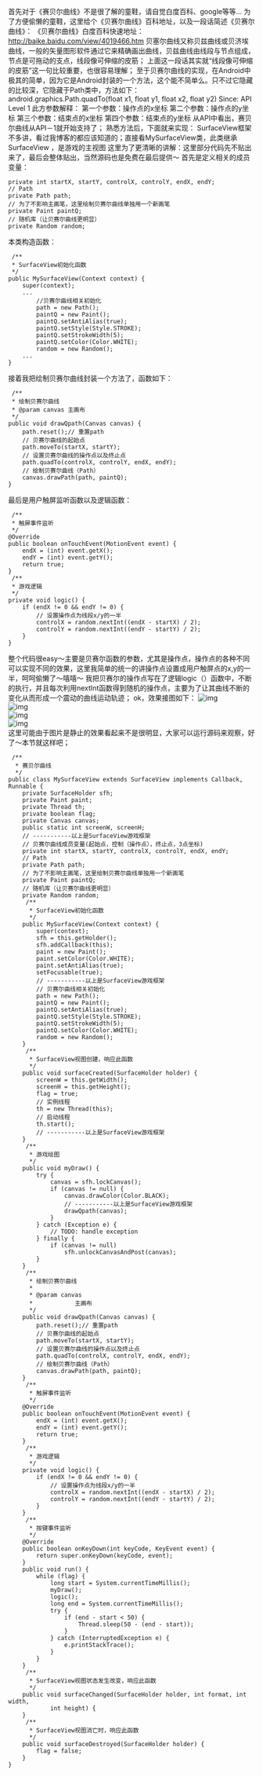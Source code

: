 首先对于《赛贝尔曲线》不是很了解的童鞋，请自觉白度百科、google等等...
为了方便偷懒的童鞋，这里给个《贝赛尔曲线》百科地址，以及一段话简述《贝赛尔曲线》：
《贝赛尔曲线》白度百科快速地址：http://baike.baidu.com/view/4019466.htm
贝塞尔曲线又称贝兹曲线或贝济埃曲线，一般的矢量图形软件通过它来精确画出曲线，贝兹曲线由线段与节点组成，节点是可拖动的支点，线段像可伸缩的皮筋；
上面这一段话其实就“线段像可伸缩的皮筋”这一句比较重要，也很容易理解；        至于贝赛尔曲线的实现，在Android中极其的简单，因为它是Android封装的一个方法，这个能不简单么。只不过它隐藏的比较深，它隐藏于Path类中，方法如下：
android.graphics.Path.quadTo(float x1, float y1, float x2, float y2)
Since: API Level 1
此方参数解释：
第一个参数：操作点的x坐标
第二个参数：操作点的y坐标
第三个参数：结束点的x坐标
第四个参数：结束点的y坐标
从API中看出，赛贝尔曲线从API－1就开始支持了；
熟悉方法后，下面就来实现：
SurfaceView框架不多讲，看过我博客的都应该知道的；直接看MySurfaceView类，此类继承SurfaceView ，是游戏的主视图 这里为了更清晰的讲解：这里部分代码先不贴出来了，最后会整体贴出，当然源码也是免费在最后提供～
首先是定义相关的成员变量：
```  
private int startX, startY, controlX, controlY, endX, endY;  
// Path  
private Path path;  
// 为了不影响主画笔，这里绘制贝赛尔曲线单独用一个新画笔  
private Paint paintQ;  
// 随机库（让贝赛尔曲线更明显）  
private Random random;  
```
本类构造函数：
```  
 /** 
 * SurfaceView初始化函数 
 */  
public MySurfaceView(Context context) {  
    super(context);  
    ...
        //贝赛尔曲线相关初始化  
        path = new Path();
        paintQ = new Paint();
        paintQ.setAntiAlias(true);
        paintQ.setStyle(Style.STROKE);
        paintQ.setStrokeWidth(5);
        paintQ.setColor(Color.WHITE);
        random = new Random();
    ...
} 
```
接着我把绘制贝赛尔曲线封装一个方法了，函数如下：
```  
 /** 
 * 绘制贝赛尔曲线 
 * @param canvas 主画布 
 */  
public void drawQpath(Canvas canvas) {  
    path.reset();// 重置path
    // 贝赛尔曲线的起始点  
    path.moveTo(startX, startY);
    // 设置贝赛尔曲线的操作点以及终止点  
    path.quadTo(controlX, controlY, endX, endY);
    // 绘制贝赛尔曲线（Path）  
    canvas.drawPath(path, paintQ);
}  
```
最后是用户触屏监听函数以及逻辑函数：
```  
 /** 
 * 触屏事件监听 
 */  
@Override  
public boolean onTouchEvent(MotionEvent event) {  
    endX = (int) event.getX();
    endY = (int) event.getY();
    return true;  
}  
 /** 
 * 游戏逻辑 
 */  
private void logic() {  
    if (endX != 0 && endY != 0) {  
        // 设置操作点为线段x/y的一半  
        controlX = random.nextInt((endX - startX) / 2);
        controlY = random.nextInt((endY - startY) / 2);
    }  
}  
```
整个代码很easy～主要是贝赛尔函数的参数，尤其是操作点，操作点的各种不同可以实现不同的效果，这里我简单的统一的讲操作点设置成用户触屏点的x,y的一半，呵呵偷懒了～嘻嘻～
我把贝赛尔的操作点写在了逻辑logic（）函数中，不断的执行，并且每次利用nextInt函数得到随机的操作点，主要为了让其曲线不断的变化从而形成一个震动的曲线运动轨迹；
ok，效果接图如下：
![img](P)  
![img](P)  
![img](P)  
![img](P)  
这里可能由于图片是静止的效果看起来不是很明显，大家可以运行源码来观察，好了～本节就这样吧；
```  
 /**
  * 赛贝尔曲线
  */
public class MySurfaceView extends SurfaceView implements Callback, Runnable {
	private SurfaceHolder sfh;
	private Paint paint;
	private Thread th;
	private boolean flag;
	private Canvas canvas;
	public static int screenW, screenH;
	// -----------以上是SurfaceView游戏框架
	// 贝赛尔曲线成员变量(起始点，控制（操作点），终止点，3点坐标)
	private int startX, startY, controlX, controlY, endX, endY;
	// Path
	private Path path;
	// 为了不影响主画笔，这里绘制贝赛尔曲线单独用一个新画笔
	private Paint paintQ;
	// 随机库（让贝赛尔曲线更明显）
	private Random random;
	 /**
	  * SurfaceView初始化函数
	  */
	public MySurfaceView(Context context) {
		super(context);
		sfh = this.getHolder();
		sfh.addCallback(this);
		paint = new Paint();
		paint.setColor(Color.WHITE);
		paint.setAntiAlias(true);
		setFocusable(true);
		// -----------以上是SurfaceView游戏框架
		// 贝赛尔曲线相关初始化
		path = new Path();
		paintQ = new Paint();
		paintQ.setAntiAlias(true);
		paintQ.setStyle(Style.STROKE);
		paintQ.setStrokeWidth(5);
		paintQ.setColor(Color.WHITE);
		random = new Random();
	}
	 /**
	  * SurfaceView视图创建，响应此函数
	  */
	public void surfaceCreated(SurfaceHolder holder) {
		screenW = this.getWidth();
		screenH = this.getHeight();
		flag = true;
		// 实例线程
		th = new Thread(this);
		// 启动线程
		th.start();
		// -----------以上是SurfaceView游戏框架
	}
	 /**
	  * 游戏绘图
	  */
	public void myDraw() {
		try {
			canvas = sfh.lockCanvas();
			if (canvas != null) {
				canvas.drawColor(Color.BLACK);
				// -----------以上是SurfaceView游戏框架
				drawQpath(canvas);
			}
		} catch (Exception e) {
			// TODO: handle exception
		} finally {
			if (canvas != null)
				sfh.unlockCanvasAndPost(canvas);
		}
	}
	 /**
	  * 绘制贝赛尔曲线
	  * 
	  * @param canvas
	  *            主画布
	  */
	public void drawQpath(Canvas canvas) {
		path.reset();// 重置path
		// 贝赛尔曲线的起始点
		path.moveTo(startX, startY);
		// 设置贝赛尔曲线的操作点以及终止点
		path.quadTo(controlX, controlY, endX, endY);
		// 绘制贝赛尔曲线（Path）
		canvas.drawPath(path, paintQ);
	}
	 /**
	  * 触屏事件监听
	  */
	@Override
	public boolean onTouchEvent(MotionEvent event) {
		endX = (int) event.getX();
		endY = (int) event.getY();
		return true;
	}
	 /**
	  * 游戏逻辑
	  */
	private void logic() {
		if (endX != 0 && endY != 0) {
			// 设置操作点为线段x/y的一半
			controlX = random.nextInt((endX - startX) / 2);
			controlY = random.nextInt((endY - startY) / 2);
		}
	}
	 /**
	  * 按键事件监听
	  */
	@Override
	public boolean onKeyDown(int keyCode, KeyEvent event) {
		return super.onKeyDown(keyCode, event);
	}
	public void run() {
		while (flag) {
			long start = System.currentTimeMillis();
			myDraw();
			logic();
			long end = System.currentTimeMillis();
			try {
				if (end - start < 50) {
					Thread.sleep(50 - (end - start));
				}
			} catch (InterruptedException e) {
				e.printStackTrace();
			}
		}
	}
	 /**
	  * SurfaceView视图状态发生改变，响应此函数
	  */
	public void surfaceChanged(SurfaceHolder holder, int format, int width,
			int height) {
	}
	 /**
	  * SurfaceView视图消亡时，响应此函数
	  */
	public void surfaceDestroyed(SurfaceHolder holder) {
		flag = false;
	}
}
```
